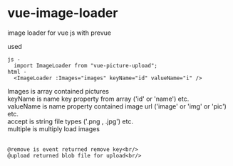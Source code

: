 # vue-image-loader
image loader for vue js with prevue

used

```
js -
  import ImageLoader from "vue-picture-upload";
html -
  <ImageLoader :Images="images" keyName="id" valueName="i" />
```

   Images is array contained pictures <br/>
   keyName is name key property from array ('id' or 'name') etc.<br/> 
   valueName is name property contained image url ('image' or 'img' or 'pic') etc. <br/>
   accept is string file types ('.png , .jpg') etc.<br/>
   multiple is multiply load images<br/>
   <br/>
   ```
   @remove is event returned remove key<br/>
   @upload returned blob file for upload<br/>
```
